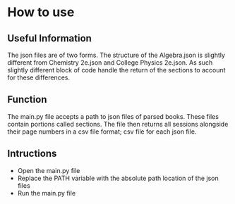 # How to use

## Useful Information
The json files are of two forms. The structure of the Algebra.json is slightly different from Chemistry 2e.json and College Physics 2e.json. As such slightly different block of code handle the return of the sections to account for these differences.

## Function
The main.py file accepts a path to json files of parsed books. These files contain portions called sections. The file then returns all sessions alongside their page numbers in a csv file format; csv file for each json file.

## Intructions
- Open the main.py file
- Replace the PATH variable with the absolute path location of the json files
- Run the main.py file
